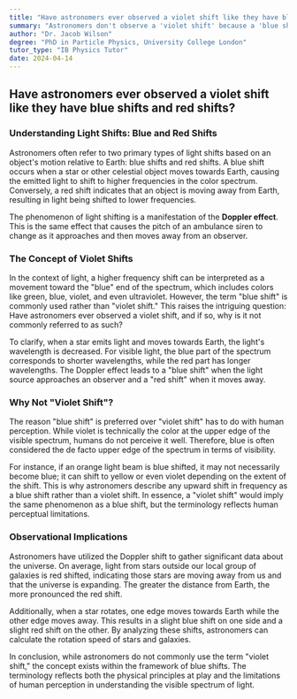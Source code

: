 ```yaml
---
title: "Have astronomers ever observed a violet shift like they have blue shifts and red shifts?"
summary: "Astronomers don't observe a 'violet shift' because a 'blue shift' already describes light moving towards an observer, even if it shifts beyond blue. While violet is the highest frequency visible light, human vision isn't sensitive to it, making blue the perceived limit.  The Doppler effect, responsible for these shifts, allows astronomers to study the motion of stars and galaxies."
author: "Dr. Jacob Wilson"
degree: "PhD in Particle Physics, University College London"
tutor_type: "IB Physics Tutor"
date: 2024-04-14
---
```


## Have astronomers ever observed a violet shift like they have blue shifts and red shifts?

### Understanding Light Shifts: Blue and Red Shifts

Astronomers often refer to two primary types of light shifts based on an object's motion relative to Earth: blue shifts and red shifts. A blue shift occurs when a star or other celestial object moves towards Earth, causing the emitted light to shift to higher frequencies in the color spectrum. Conversely, a red shift indicates that an object is moving away from Earth, resulting in light being shifted to lower frequencies.

The phenomenon of light shifting is a manifestation of the **Doppler effect**. This is the same effect that causes the pitch of an ambulance siren to change as it approaches and then moves away from an observer. 

### The Concept of Violet Shifts

In the context of light, a higher frequency shift can be interpreted as a movement toward the "blue" end of the spectrum, which includes colors like green, blue, violet, and even ultraviolet. However, the term "blue shift" is commonly used rather than "violet shift." This raises the intriguing question: Have astronomers ever observed a violet shift, and if so, why is it not commonly referred to as such?

To clarify, when a star emits light and moves towards Earth, the light's wavelength is decreased. For visible light, the blue part of the spectrum corresponds to shorter wavelengths, while the red part has longer wavelengths. The Doppler effect leads to a "blue shift" when the light source approaches an observer and a "red shift" when it moves away.

### Why Not "Violet Shift"?

The reason "blue shift" is preferred over "violet shift" has to do with human perception. While violet is technically the color at the upper edge of the visible spectrum, humans do not perceive it well. Therefore, blue is often considered the de facto upper edge of the spectrum in terms of visibility. 

For instance, if an orange light beam is blue shifted, it may not necessarily become blue; it can shift to yellow or even violet depending on the extent of the shift. This is why astronomers describe any upward shift in frequency as a blue shift rather than a violet shift. In essence, a "violet shift" would imply the same phenomenon as a blue shift, but the terminology reflects human perceptual limitations.

### Observational Implications

Astronomers have utilized the Doppler shift to gather significant data about the universe. On average, light from stars outside our local group of galaxies is red shifted, indicating those stars are moving away from us and that the universe is expanding. The greater the distance from Earth, the more pronounced the red shift.

Additionally, when a star rotates, one edge moves towards Earth while the other edge moves away. This results in a slight blue shift on one side and a slight red shift on the other. By analyzing these shifts, astronomers can calculate the rotation speed of stars and galaxies.

In conclusion, while astronomers do not commonly use the term "violet shift," the concept exists within the framework of blue shifts. The terminology reflects both the physical principles at play and the limitations of human perception in understanding the visible spectrum of light.
    